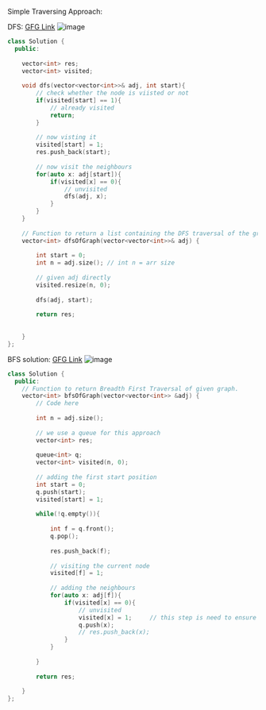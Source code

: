 Simple Traversing Approach: 


DFS: 
[GFG Link](https://www.geeksforgeeks.org/problems/depth-first-traversal-for-a-graph/1?itm_source=geeksforgeeks&itm_medium=article&itm_campaign=practice_card)
![image](https://github.com/user-attachments/assets/5ea96c7c-1aee-4965-8c2d-34b34e7aa3ef)

```c++
class Solution {
  public:
    
    vector<int> res;
    vector<int> visited;
    
    void dfs(vector<vector<int>>& adj, int start){
        // check whether the node is viisted or not
        if(visited[start] == 1){
            // already visited
            return;
        }
        
        // now visting it
        visited[start] = 1;
        res.push_back(start);
        
        // now visit the neighbours
        for(auto x: adj[start]){
            if(visited[x] == 0){
                // unvisited
                dfs(adj, x);
            }
        }
    }
    
    // Function to return a list containing the DFS traversal of the graph.
    vector<int> dfsOfGraph(vector<vector<int>>& adj) {
        
        int start = 0;
        int n = adj.size(); // int n = arr size
        
        // given adj directly
        visited.resize(n, 0);
        
        dfs(adj, start);
        
        return res;
        
        
    }
};

```

BFS solution: 
[GFG Link](https://www.geeksforgeeks.org/problems/bfs-traversal-of-graph/1?itm_source=geeksforgeeks&itm_medium=article&itm_campaign=practice_card)
![image](https://github.com/user-attachments/assets/ab8712ab-a706-4520-8be2-27302931e778)

```c++
class Solution {
  public:
    // Function to return Breadth First Traversal of given graph.
    vector<int> bfsOfGraph(vector<vector<int>> &adj) {
        // Code here
        
        int n = adj.size();
        
        // we use a queue for this approach
        vector<int> res;
        
        queue<int> q;
        vector<int> visited(n, 0);
        
        // adding the first start position
        int start = 0;
        q.push(start);
        visited[start] = 1;
        
        while(!q.empty()){
            
            int f = q.front();
            q.pop();
            
            res.push_back(f);
            
            // visiting the current node
            visited[f] = 1;
            
            // adding the neighbours
            for(auto x: adj[f]){
                if(visited[x] == 0){
                    // unvisited
                    visited[x] = 1;     // this step is need to ensure no duplication
                    q.push(x);
                    // res.push_back(x);
                }
            }
            
        }
        
        return res;
        
    }
};

```







